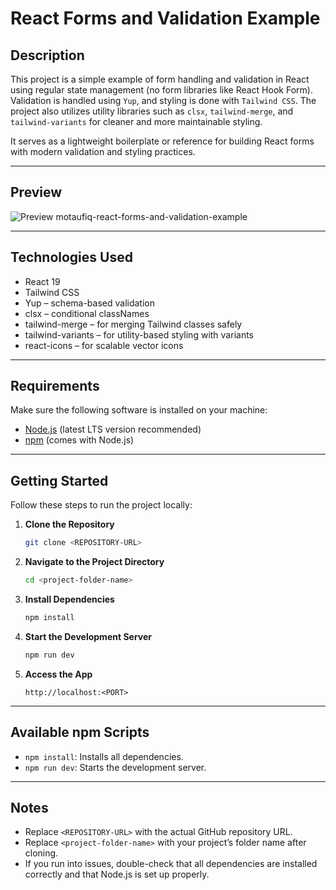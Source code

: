 # React Forms and Validation Example

## Description

This project is a simple example of form handling and validation in React using regular state management (no form libraries like React Hook Form). Validation is handled using `Yup`, and styling is done with `Tailwind CSS`. The project also utilizes utility libraries such as `clsx`, `tailwind-merge`, and `tailwind-variants` for cleaner and more maintainable styling.

It serves as a lightweight boilerplate or reference for building React forms with modern validation and styling practices.

---

## **Preview**

![Preview motaufiq-react-forms-and-validation-example](https://media1.giphy.com/media/v1.Y2lkPTc5MGI3NjExdnFhZm10cDdqeG5wZnV1eXk2cTFqOWVmNmNjbXFzcGxrbGpzb3FmMyZlcD12MV9pbnRlcm5hbF9naWZfYnlfaWQmY3Q9Zw/In6RlbdP61Ot8lBN14/giphy.gif)

---

## Technologies Used

- React 19
- Tailwind CSS
- Yup – schema-based validation
- clsx – conditional classNames
- tailwind-merge – for merging Tailwind classes safely
- tailwind-variants – for utility-based styling with variants
- react-icons – for scalable vector icons

---

## Requirements

Make sure the following software is installed on your machine:

- [Node.js](https://nodejs.org/) (latest LTS version recommended)
- [npm](https://www.npmjs.com/) (comes with Node.js)

---

## Getting Started

Follow these steps to run the project locally:

1. **Clone the Repository**

   ```bash
   git clone <REPOSITORY-URL>
   ```

2. **Navigate to the Project Directory**

   ```bash
   cd <project-folder-name>
   ```

3. **Install Dependencies**

   ```bash
   npm install
   ```

4. **Start the Development Server**

   ```bash
   npm run dev
   ```

5. **Access the App**

   ```
   http://localhost:<PORT>
   ```

---

## Available npm Scripts

- `npm install`: Installs all dependencies.
- `npm run dev`: Starts the development server.

---

## Notes

- Replace `<REPOSITORY-URL>` with the actual GitHub repository URL.
- Replace `<project-folder-name>` with your project’s folder name after cloning.
- If you run into issues, double-check that all dependencies are installed correctly and that Node.js is set up properly.
